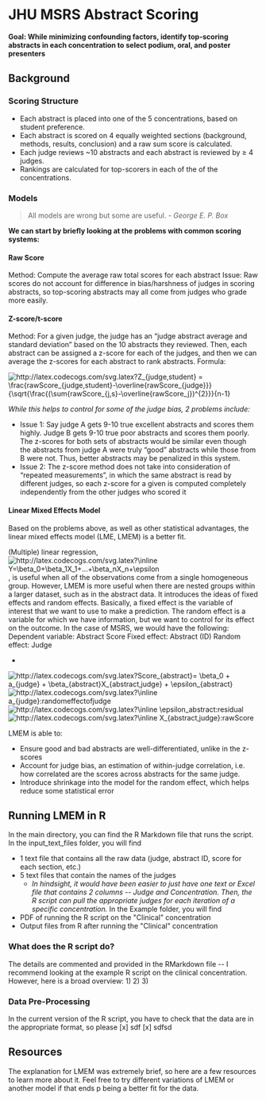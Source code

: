 # JHU MSRS Abstract Scoring

**Goal: While minimizing confounding factors, identify top-scoring abstracts in each concentration to select podium, oral, and poster presenters**

## Background

### Scoring Structure
- Each abstract is placed into one of the 5 concentrations, based on student preference.
-	Each abstract is scored on 4 equally weighted sections (background, methods, results, conclusion) and a raw sum score is calculated.
-	Each judge reviews ~10 abstracts and each abstract is reviewed by ≥ 4 judges.
- Rankings are calculated for top-scorers in each of the of the concentrations.

### Models
> All models are wrong but some are useful. - *George E. P. Box*

**We can start by briefly looking at the problems with common scoring systems:**
#### Raw Score
Method: Compute the average raw total scores for each abstract
Issue: Raw scores do not account for difference in bias/harshness of judges in scoring abstracts, so top-scoring abstracts may all come from judges who grade more easily.

#### Z-score/t-score
Method: For a given judge, the judge has an “judge abstract average and standard deviation” based on the 10 abstracts they reviewed. Then, each abstract can be assigned a z-score for each of the judges, and then we can average the z-scores for each abstract to rank abstracts.
Formula: 

<img src="http://latex.codecogs.com/svg.latex?Z_{judge,student}&space;=&space;\frac{rawScore_{judge,student}-\overline{rawScore_{judge}}}{\sqrt{\frac{(\sum{rawScore_{j,s}-\overline{rawScore_j})^{2}}}{n-1}&space;" title="http://latex.codecogs.com/svg.latex?Z_{judge,student} = \frac{rawScore_{judge,student}-\overline{rawScore_{judge}}}{\sqrt{\frac{(\sum{rawScore_{j,s}-\overline{rawScore_j})^{2}}}{n-1} " />

*While this helps to control for some of the judge bias, 2 problems include:*
- Issue 1: Say judge A gets 9-10 true excellent abstracts and scores them highly. Judge B gets 9-10 true poor abstracts and scores them poorly. The z-scores for both sets of abstracts would be similar even though the abstracts from judge A were truly “good” abstracts while those from B were not. Thus, better abstracts may be penalized in this system.
- Issue 2: The z-score method does not take into consideration of “repeated measurements”, in which the same abstract is read by different judges, so each z-score for a given is computed completely independently from the other judges who scored it

#### Linear Mixed Effects Model
Based on the problems above, as well as other statistical advantages, the linear mixed effects model (LME, LMEM) is a better fit.

(Multiple) linear regression, <img src="http://latex.codecogs.com/svg.latex?\inline&space;Y=\beta_0&plus;\beta_1X_1&plus;...&plus;\beta_nX_n&plus;\epsilon" title="http://latex.codecogs.com/svg.latex?\inline Y=\beta_0+\beta_1X_1+...+\beta_nX_n+\epsilon" />, is useful when all of the observations come from a single homogeneous group.
However, LMEM is more useful when there are nested groups within a larger dataset, such as in the abstract data. It introduces the ideas of fixed effects and random effects. Basically, a fixed effect is the variable of interest that we want to use to make a prediction. The random effect is a variable for which we have information, but we want to control for its effect on the outcome. In the case of MSRS, we would have the following:
Dependent variable: Abstract Score
Fixed effect: Abstract (ID)
Random effect: Judge

*
<img src="http://latex.codecogs.com/svg.latex?Score_{abstract}=&space;\beta_0&space;&plus;&space;a_{judge}&space;&plus;&space;\beta_{abstract}X_{abstract,judge}&space;&plus;&space;\epsilon_{abstract}&space;" title="http://latex.codecogs.com/svg.latex?Score_{abstract}= \beta_0 + a_{judge} + \beta_{abstract}X_{abstract,judge} + \epsilon_{abstract} " />
<img src="http://latex.codecogs.com/svg.latex?\inline&space;a_{judge}:randomeffectofjudge" title="http://latex.codecogs.com/svg.latex?\inline a_{judge}:randomeffectofjudge" />
<img src="http://latex.codecogs.com/svg.latex?\inline&space;\epsilon_abstract:residual" title="http://latex.codecogs.com/svg.latex?\inline \epsilon_abstract:residual" />
<img src="http://latex.codecogs.com/svg.latex?\inline&space;X_{abstract,judge}:rawScore" title="http://latex.codecogs.com/svg.latex?\inline X_{abstract,judge}:rawScore" />

LMEM is able to:
- Ensure good and bad abstracts are well-differentiated, unlike in the z-scores 
- Account for judge bias, an estimation of within-judge correlation, i.e. how correlated are the scores across abstracts for the same judge.
- Introduce shrinkage into the model for the random effect, which helps reduce some statistical error

## Running LMEM in R
In the main directory, you can find the R Markdown file that runs the script.
In the input_text_files folder, you will find
- 1 text file that contains all the raw data (judge, abstract ID, score for each section, etc.)
- 5 text files that contain the names of the judges
  - *In hindsight, it would have been easier to just have one text or Excel file that contains 2 columns -- Judge and Concentration. Then, the R script can pull the appropriate judges for each iteration of a specific concentration.*
In the Example folder, you will find
- PDF of running the R script on the "Clinical" concentration
- Output files from R after running the "Clinical" concentration

### What does the R script do?
The details are commented and provided in the RMarkdown file -- I recommend looking at the example R script on the clinical concentration.
However, here is a broad overview:
1) 
2) 
3) 

### Data Pre-Processing
In the current version of the R script, you have to check that the data are in the appropriate format, so please
[x] sdf
[x] sdfsd


## Resources
The explanation for LMEM was extremely brief, so here are a few resources to learn more about it. Feel free to try different variations of LMEM or another model if that ends p being a better fit for the data.
